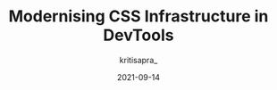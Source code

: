 ---
author: kritisapra_
date: 2021-09-14
publisher: chromedevtools
tags:
  - css
  - tooling
  - user-agents
  - modernization
target_url: https://developer.chrome.com/blog/modernising-css-infra-in-devtools/
title: Modernising CSS Infrastructure in DevTools
---